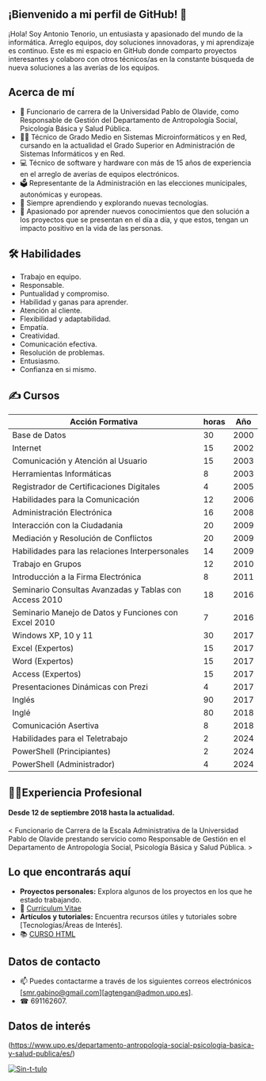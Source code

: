 ## ¡Bienvenido a mi perfil de GitHub! 👋

¡Hola! Soy Antonio Tenorio, un entusiasta y apasionado del mundo de la informática. Arreglo equipos, doy soluciones innovadoras, y mi aprendizaje es continuo. Este es mi espacio en GitHub donde comparto proyectos interesantes y colaboro con otros técnicos/as en la constante búsqueda de nueva soluciones a las averías de los equipos.

## Acerca de mí

- 💼 Funcionario de carrera de la Universidad Pablo de Olavide, como Responsable de Gestión del Departamento de Antropología Social, Psicología Básica y Salud Pública.
- 👨‍🎓 Técnico de Grado Medio en Sistemas Microinformáticos y en Red, cursando en la actualidad el Grado Superior en Administración de Sistemas Informáticos y en Red. 
- 💻 Técnico de software y hardware con más de 15 años de experiencia en el arreglo de averías de equipos electrónicos.
- 🗳  Representante de la Administración en las elecciones municipales, autonómicas y europeas.
- 🌱 Siempre aprendiendo y explorando nuevas tecnologías.
- 🚀 Apasionado por aprender nuevos conocimientos que den solución a los proyectos que se presentan en el día a día, y que estos, tengan un impacto positivo en la vida de las personas.

## 🛠️ Habilidades
- Trabajo en equipo.
- Responsable.
- Puntualidad y compromiso.
- Habilidad  y ganas para aprender.
- Atención al cliente.
- Flexibilidad y adaptabilidad.
- Empatía.
- Creatividad.
- Comunicación efectiva.
- Resolución de problemas.
- Entusiasmo.
- Confianza en si mismo.
  
## ✍ Cursos

|      Acción Formativa                                               | horas | Año  |
|---------------------------------------------------------------------|-------|------|
| Base de Datos                                                       |   30  | 2000 |      
| Internet                                                            |   15  | 2002 |
| Comunicación y Atención al Usuario                                  |   15  | 2003 |
| Herramientas Informáticas                                           |   8   | 2003 |
| Registrador de Certificaciones Digitales                            |   4   | 2005 |
| Habilidades para la Comunicación                                    |   12  | 2006 |
| Administración Electrónica                                          |   16  | 2008 |
| Interacción con la Ciudadania                                       |   20  | 2009 |
| Mediación y Resolución de Conflictos                                |   20  | 2009 |
| Habilidades para las relaciones Interpersonales                     |   14  | 2009 |
| Trabajo en Grupos                                                   |   12  | 2010 |
| Introducción a la Firma Electrónica                                 |   8   | 2011 |
| Seminario Consultas Avanzadas y Tablas con Access 2010              |   18  | 2016 |
| Seminario Manejo de Datos y Funciones con Excel 2010                |   7   | 2016 |
| Windows XP, 10 y 11                                                 |   30  | 2017 |
| Excel (Expertos)                                                    |   15  | 2017 |
| Word (Expertos)                                                     |   15  | 2017 |
| Access (Expertos)                                                   |   15  | 2017 |     
| Presentaciones Dinámicas con Prezi                                  |   4   | 2017 |
| Inglés                                                              |   90  | 2017 |
| Inglé                                                               |   80  | 2018 |
| Comunicación Asertiva                                               |   8   | 2018 |
| Habilidades para el Teletrabajo                                     |   2   | 2024 | 
| PowerShell (Principiantes)                                          |   2   | 2024 |
| PowerShell (Administrador)                                          |   4   | 2024 | 

## 🧑‍🔧Experiencia Profesional
#### Desde 12 de septiembre 2018 hasta la actualidad.
< Funcionario de Carrera de la Escala Administrativa de la Universidad Pablo de Olavide prestando servicio como Responsable de Gestión en el Departamento de Antropología Social, Psicología Básica y Salud Pública. >

## Lo que encontrarás aquí

- **Proyectos personales:** Explora algunos de los proyectos en los que he estado trabajando.
- 📙  [Currículum Vitae](Memoria_Dpto_ASPBSP.pdf)
- **Artículos y tutoriales:** Encuentra recursos útiles y tutoriales sobre [Tecnologías/Áreas de Interés].
- 📚  [CURSO HTML](HTML_basico.pdf)


## Datos de contacto

- 📫 Puedes contactarme a través de los siguientes correos electrónicos [smr.gabino@gmail.com][agtengan@admon.upo.es].
- ☎  691162607.

## Datos de interés

(https://www.upo.es/departamento-antropologia-social-psicologia-basica-y-salud-publica/es/)

<a href='https://postimages.org/' target='_blank'><img src='https://i.postimg.cc/xqrYch2v/Sin-t-tulo.jpg' border='0' alt='Sin-t-tulo'/></a>



